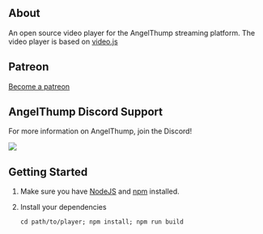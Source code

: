 ## About

An open source video player for the AngelThump streaming platform. The video player is based on [video.js](https://github.com/videojs/video.js)

## Patreon

[Become a patreon](https://www.patreon.com/angelthump)

## AngelThump Discord Support

For more information on AngelThump, join the Discord! 

[![](https://discordapp.com/api/guilds/440321871431598090/embed.png?style=banner2)](https://discord.gg/QGrZXNh)

## Getting Started

1. Make sure you have [NodeJS](https://nodejs.org/) and [npm](https://www.npmjs.com/) installed.
2. Install your dependencies
    
    ```
    cd path/to/player; npm install; npm run build
    ```